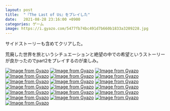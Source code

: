 ```yaml
---
layout: post
title:  "『The Last of Us』をプレイした"
date:   2021-08-28 23:16:00 +0900
categories: ゲーム
image: https://i.gyazo.com/5477fb74bc491d7b660b1833a3209228.jpg
---
```

サイドストーリーも含めてクリアした。


荒廃した世界を旅というシチュエーションと絶望の中での希望というストーリーが良かったのでpart2をプレイするのが楽しみ。


[![Image from Gyazo](https://i.gyazo.com/9f592bd32ba2990ccc63b0bbe483e20f.jpg)](https://gyazo.com/9f592bd32ba2990ccc63b0bbe483e20f)
[![Image from Gyazo](https://i.gyazo.com/d9f811526fcd003b28d87b17dab6c24c.jpg)](https://gyazo.com/d9f811526fcd003b28d87b17dab6c24c)
[![Image from Gyazo](https://i.gyazo.com/d3a37fae60e4d127bace552356d6cea6.jpg)](https://gyazo.com/d3a37fae60e4d127bace552356d6cea6)
[![Image from Gyazo](https://i.gyazo.com/7d72d1598ce647de13984a36a2b56a66.jpg)](https://gyazo.com/7d72d1598ce647de13984a36a2b56a66)
[![Image from Gyazo](https://i.gyazo.com/b2b2dae0ac52fc284422b7a5b3db97a8.jpg)](https://gyazo.com/b2b2dae0ac52fc284422b7a5b3db97a8)
[![Image from Gyazo](https://i.gyazo.com/6f17e840ba30599ff8504b1511c8ed51.jpg)](https://gyazo.com/6f17e840ba30599ff8504b1511c8ed51)
[![Image from Gyazo](https://i.gyazo.com/0454b7069cbc86c7963f3bc183758e59.jpg)](https://gyazo.com/0454b7069cbc86c7963f3bc183758e59)
[![Image from Gyazo](https://i.gyazo.com/f0a99ca39675b34a98a5a1bb3819f04b.jpg)](https://gyazo.com/f0a99ca39675b34a98a5a1bb3819f04b)
[![Image from Gyazo](https://i.gyazo.com/752f46f9fc3af0623057f699eca0ca85.jpg)](https://gyazo.com/752f46f9fc3af0623057f699eca0ca85)
[![Image from Gyazo](https://i.gyazo.com/900cfec7f010895d2108c76098b15dc4.jpg)](https://gyazo.com/900cfec7f010895d2108c76098b15dc4)
[![Image from Gyazo](https://i.gyazo.com/2d8c797e8b7fe17b86763d2f6f5f253e.jpg)](https://gyazo.com/2d8c797e8b7fe17b86763d2f6f5f253e)
[![Image from Gyazo](https://i.gyazo.com/5477fb74bc491d7b660b1833a3209228.jpg)](https://gyazo.com/5477fb74bc491d7b660b1833a3209228)
[![Image from Gyazo](https://i.gyazo.com/0454b7069cbc86c7963f3bc183758e59.jpg)](https://gyazo.com/0454b7069cbc86c7963f3bc183758e59)
[![Image from Gyazo](https://i.gyazo.com/b41e34183b27dd65ade1b6f6b14eb130.jpg)](https://gyazo.com/b41e34183b27dd65ade1b6f6b14eb130)
[![Image from Gyazo](https://i.gyazo.com/8a4a7c41ae2b5abf2b337051ef733480.jpg)](https://gyazo.com/8a4a7c41ae2b5abf2b337051ef733480)
[![Image from Gyazo](https://i.gyazo.com/6ff869a7465bfe5bef1754a27811225c.jpg)](https://gyazo.com/6ff869a7465bfe5bef1754a27811225c)
[![Image from Gyazo](https://i.gyazo.com/cb2f6ee2bec96482107268e58c9d8a52.jpg)](https://gyazo.com/cb2f6ee2bec96482107268e58c9d8a52)
[![Image from Gyazo](https://i.gyazo.com/0b5682276aec8b5523cf1500bc5c5f8e.jpg)](https://gyazo.com/0b5682276aec8b5523cf1500bc5c5f8e)
[![Image from Gyazo](https://i.gyazo.com/4d59d2db85bcb8c86099a37197e8086f.jpg)](https://gyazo.com/4d59d2db85bcb8c86099a37197e8086f)
